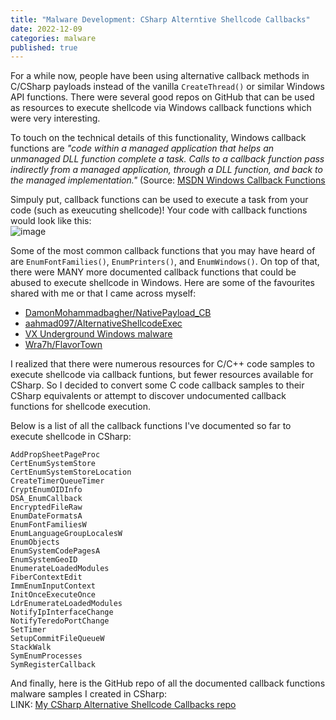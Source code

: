 ```yaml
---
title: "Malware Development: CSharp Alterntive Shellcode Callbacks"
date: 2022-12-09
categories: malware
published: true
---
```


For a while now, people have been using alternative callback methods in C/CSharp payloads instead of the vanilla `CreateThread()` 
or similar Windows API functions. There were several good repos on GitHub that can be used as resources to execute shellcode via Windows callback functions which were very interesting. 


To touch on the technical details of this functionality, Windows callback functions are _"code within a managed application that helps an unmanaged DLL function complete a task. Calls to a callback function pass indirectly from a managed application, through a DLL function, and back to the managed implementation."_
(Source: [MSDN Windows Callback Functions](https://learn.microsoft.com/en-us/dotnet/framework/interop/callback-functions)


Simpuly put, callback functions can be used to execute a task from your code (such as exeucuting shellcode)! Your code with callback functions would look like this:<br />
![image](https://user-images.githubusercontent.com/35749735/206265903-a15007be-40d8-4031-ab25-9b62ad517c8b.png)


Some of the most common callback functions that you may have heard of are `EnumFontFamilies()`, `EnumPrinters()`, and `EnumWindows()`. On top of that, there were MANY more documented callback functions that could be abused to execute shellcode in Windows. Here are some of the favourites shared with me or that I came across myself:
- [DamonMohammadbagher/NativePayload_CB](https://github.com/DamonMohammadbagher/NativePayload_CBT)
- [aahmad097/AlternativeShellcodeExec](https://github.com/aahmad097/AlternativeShellcodeExec)
- [VX Underground Windows malware](https://www.vx-underground.org/windows.html)
- [Wra7h/FlavorTown](https://github.com/Wra7h/FlavorTown)


I realized that there were numerous resources for C/C++ code samples to execute shellcode via callback funtions, but fewer resources  available for CSharp. So I decided to convert some C code callback samples to their CSharp equivalents or attempt to discover undocumented callback functions for shellcode execution.


Below is a list of all the callback functions I've documented so far to execute shellcode in CSharp:
```
AddPropSheetPageProc
CertEnumSystemStore
CertEnumSystemStoreLocation
CreateTimerQueueTimer
CryptEnumOIDInfo
DSA_EnumCallback
EncryptedFileRaw
EnumDateFormatsA
EnumFontFamiliesW
EnumLanguageGroupLocalesW
EnumObjects
EnumSystemCodePagesA
EnumSystemGeoID
EnumerateLoadedModules
FiberContextEdit
ImmEnumInputContext
InitOnceExecuteOnce
LdrEnumerateLoadedModules
NotifyIpInterfaceChange
NotifyTeredoPortChange
SetTimer
SetupCommitFileQueueW
StackWalk
SymEnumProcesses
SymRegisterCallback
```

And finally, here is the GitHub repo of all the documented callback functions malware samples I created in CSharp:<br />
LINK: [My CSharp Alternative Shellcode Callbacks repo](https://github.com/wsummerhill/CSharp-Alt-Shellcode-Callbacks)

